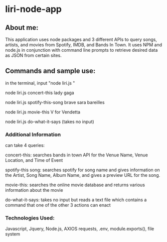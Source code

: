 # liri-node-app

## About me:

This application uses node packages and 3 different APIs to query songs, artists, and movies from Spotify, IMDB, and Bands In Town. It uses NPM and node.js in conjunction with command line prompts to retrieve desired data as JSON from certain sites.

## Commands and sample use:
in the terminal, input "node liri.js <actionhere> <inputfield>"

node liri.js concert-this lady gaga

node liri.js spotify-this-song brave sara bareilles

node liri.js movie-this V for Vendetta

node liri.js do-what-it-says (takes no input)

### Additional Information
<actionhere> can take 4 queries:
  
concert-this: searches bands in town API for the Venue Name, Venue Location, and Time of Event

spotify-this song: searches spotify for song name and gives information on the Artist, Song Name, Album Name, and gives a preview URL for the song.

movie-this: searches the online movie database and returns various information about the movie

do-what-it-says: takes no input but reads a text file which contains a command that one of the other 3 actions can enact

### Technologies Used:
Javascript, Jquery, Node.js, AXIOS requests, .env, module.exports(), file system
